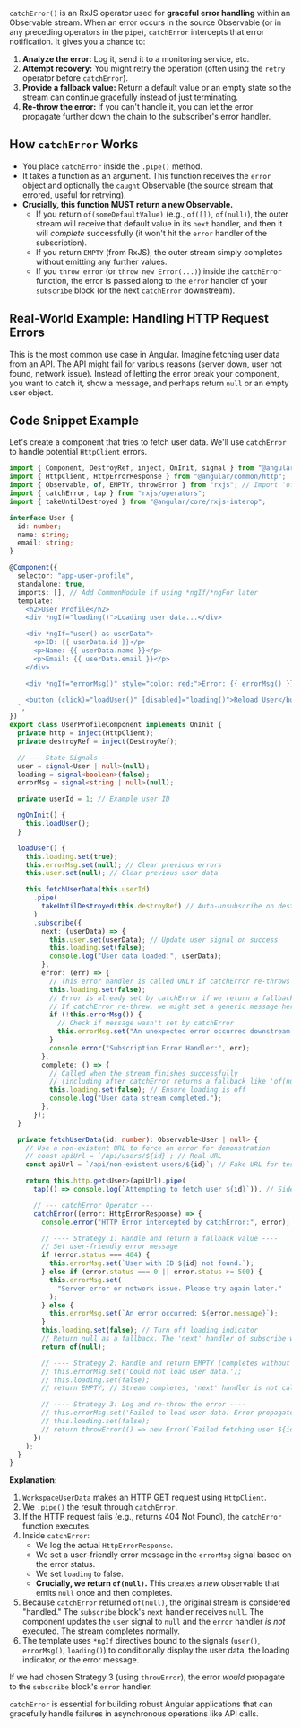 `catchError()` is an RxJS operator used for **graceful error handling** within an Observable stream. When an error occurs in the source Observable (or in any preceding operators in the `pipe`), `catchError` intercepts that error notification. It gives you a chance to:

1.  **Analyze the error:** Log it, send it to a monitoring service, etc.
2.  **Attempt recovery:** You might retry the operation (often using the `retry` operator before `catchError`).
3.  **Provide a fallback value:** Return a default value or an empty state so the stream can continue gracefully instead of just terminating.
4.  **Re-throw the error:** If you can't handle it, you can let the error propagate further down the chain to the subscriber's error handler.

## How `catchError` Works

- You place `catchError` inside the `.pipe()` method.
- It takes a function as an argument. This function receives the `error` object and optionally the `caught` Observable (the source stream that errored, useful for retrying).
- **Crucially, this function MUST return a new Observable.**
  - If you return `of(someDefaultValue)` (e.g., `of([])`, `of(null)`), the outer stream will receive that default value in its `next` handler, and then it will _complete_ successfully (it won't hit the `error` handler of the subscription).
  - If you return `EMPTY` (from RxJS), the outer stream simply completes without emitting any further values.
  - If you `throw error` (or `throw new Error(...)`) inside the `catchError` function, the error is passed along to the `error` handler of your `subscribe` block (or the next `catchError` downstream).

## Real-World Example: Handling HTTP Request Errors

This is the most common use case in Angular. Imagine fetching user data from an API. The API might fail for various reasons (server down, user not found, network issue). Instead of letting the error break your component, you want to catch it, show a message, and perhaps return `null` or an empty user object.

## Code Snippet Example

Let's create a component that tries to fetch user data. We'll use `catchError` to handle potential `HttpClient` errors.

```typescript
import { Component, DestroyRef, inject, OnInit, signal } from "@angular/core";
import { HttpClient, HttpErrorResponse } from "@angular/common/http";
import { Observable, of, EMPTY, throwError } from "rxjs"; // Import 'of', 'EMPTY', 'throwError'
import { catchError, tap } from "rxjs/operators";
import { takeUntilDestroyed } from "@angular/core/rxjs-interop";

interface User {
  id: number;
  name: string;
  email: string;
}

@Component({
  selector: "app-user-profile",
  standalone: true,
  imports: [], // Add CommonModule if using *ngIf/*ngFor later
  template: `
    <h2>User Profile</h2>
    <div *ngIf="loading()">Loading user data...</div>

    <div *ngIf="user() as userData">
      <p>ID: {{ userData.id }}</p>
      <p>Name: {{ userData.name }}</p>
      <p>Email: {{ userData.email }}</p>
    </div>

    <div *ngIf="errorMsg()" style="color: red;">Error: {{ errorMsg() }}</div>

    <button (click)="loadUser()" [disabled]="loading()">Reload User</button>
  `,
})
export class UserProfileComponent implements OnInit {
  private http = inject(HttpClient);
  private destroyRef = inject(DestroyRef);

  // --- State Signals ---
  user = signal<User | null>(null);
  loading = signal<boolean>(false);
  errorMsg = signal<string | null>(null);

  private userId = 1; // Example user ID

  ngOnInit() {
    this.loadUser();
  }

  loadUser() {
    this.loading.set(true);
    this.errorMsg.set(null); // Clear previous errors
    this.user.set(null); // Clear previous user data

    this.fetchUserData(this.userId)
      .pipe(
        takeUntilDestroyed(this.destroyRef) // Auto-unsubscribe on destroy
      )
      .subscribe({
        next: (userData) => {
          this.user.set(userData); // Update user signal on success
          this.loading.set(false);
          console.log("User data loaded:", userData);
        },
        error: (err) => {
          // This error handler is called ONLY if catchError re-throws the error
          this.loading.set(false);
          // Error is already set by catchError if we return a fallback
          // If catchError re-threw, we might set a generic message here
          if (!this.errorMsg()) {
            // Check if message wasn't set by catchError
            this.errorMsg.set("An unexpected error occurred downstream.");
          }
          console.error("Subscription Error Handler:", err);
        },
        complete: () => {
          // Called when the stream finishes successfully
          // (including after catchError returns a fallback like 'of(null)')
          this.loading.set(false); // Ensure loading is off
          console.log("User data stream completed.");
        },
      });
  }

  private fetchUserData(id: number): Observable<User | null> {
    // Use a non-existent URL to force an error for demonstration
    // const apiUrl = `/api/users/${id}`; // Real URL
    const apiUrl = `/api/non-existent-users/${id}`; // Fake URL for testing error

    return this.http.get<User>(apiUrl).pipe(
      tap(() => console.log(`Attempting to fetch user ${id}`)), // Side effect logging

      // --- catchError Operator ---
      catchError((error: HttpErrorResponse) => {
        console.error("HTTP Error intercepted by catchError:", error);

        // ---- Strategy 1: Handle and return a fallback value ----
        // Set user-friendly error message
        if (error.status === 404) {
          this.errorMsg.set(`User with ID ${id} not found.`);
        } else if (error.status === 0 || error.status >= 500) {
          this.errorMsg.set(
            "Server error or network issue. Please try again later."
          );
        } else {
          this.errorMsg.set(`An error occurred: ${error.message}`);
        }
        this.loading.set(false); // Turn off loading indicator
        // Return null as a fallback. The 'next' handler of subscribe will receive null.
        return of(null);

        // ---- Strategy 2: Handle and return EMPTY (completes without value) ----
        // this.errorMsg.set('Could not load user data.');
        // this.loading.set(false);
        // return EMPTY; // Stream completes, 'next' handler is not called.

        // ---- Strategy 3: Log and re-throw the error ----
        // this.errorMsg.set('Failed to load user data. Error propagated.'); // Set msg here or in subscribe error block
        // this.loading.set(false);
        // return throwError(() => new Error(`Failed fetching user ${id}: ${error.message}`)); // Propagate error to subscribe's error handler
      })
    );
  }
}
```

**Explanation:**

1.  `WorkspaceUserData` makes an HTTP GET request using `HttpClient`.
2.  We `.pipe()` the result through `catchError`.
3.  If the HTTP request fails (e.g., returns 404 Not Found), the `catchError` function executes.
4.  Inside `catchError`:
    - We log the actual `HttpErrorResponse`.
    - We set a user-friendly error message in the `errorMsg` signal based on the error status.
    - We set `loading` to false.
    - **Crucially, we return `of(null)`.** This creates a _new_ observable that emits `null` once and then completes.
5.  Because `catchError` returned `of(null)`, the original stream is considered "handled." The `subscribe` block's `next` handler receives `null`. The component updates the `user` signal to `null` and the `error` handler _is not_ executed. The stream completes normally.
6.  The template uses `*ngIf` directives bound to the signals (`user()`, `errorMsg()`, `loading()`) to conditionally display the user data, the loading indicator, or the error message.

If we had chosen Strategy 3 (using `throwError`), the error _would_ propagate to the `subscribe` block's `error` handler.

`catchError` is essential for building robust Angular applications that can gracefully handle failures in asynchronous operations like API calls.
